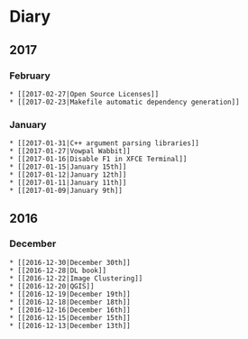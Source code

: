 
# Diary

## 2017

### February
    * [[2017-02-27|Open Source Licenses]]
    * [[2017-02-23|Makefile automatic dependency generation]]

### January
    * [[2017-01-31|C++ argument parsing libraries]]
    * [[2017-01-27|Vowpal Wabbit]]
    * [[2017-01-16|Disable F1 in XFCE Terminal]]
    * [[2017-01-15|January 15th]]
    * [[2017-01-12|January 12th]]
    * [[2017-01-11|January 11th]]
    * [[2017-01-09|January 9th]]

## 2016

### December
    * [[2016-12-30|December 30th]]
    * [[2016-12-28|DL book]]
    * [[2016-12-22|Image Clustering]]
    * [[2016-12-20|QGIS]]
    * [[2016-12-19|December 19th]]
    * [[2016-12-18|December 18th]]
    * [[2016-12-16|December 16th]]
    * [[2016-12-15|December 15th]]
    * [[2016-12-13|December 13th]]
